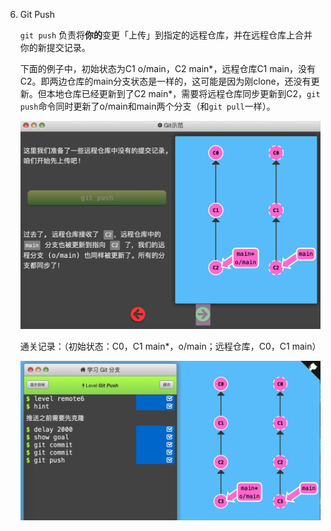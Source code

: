 6. Git Push

   `git push` 负责将**你的**变更「上传」到指定的远程仓库，并在远程仓库上合并你的新提交记录。

   

   下面的例子中，初始状态为C1 o/main，C2 main\*，远程仓库C1 main，没有C2。即两边仓库的main分支状态是一样的，这可能是因为刚clone，还没有更新。但本地仓库已经更新到了C2 main\*，需要将远程仓库同步更新到C2，`git push`命令同时更新了o/main和main两个分支（和`git pull`一样）。

   

   ![](img/git-remote-repo-git-push-1.png)

   

   通关记录：（初始状态：C0，C1 main*，o/main；远程仓库，C0，C1 main）

   

   ![](img/git-remote-repo-git-push-2.png)